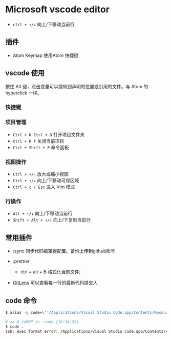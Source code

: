 # Microsoft vscode editor

- `ctrl + ↑/↓` 向上/下移动当前行

## 插件

- Atom Keymap 使用Atom 快捷键

## vscode 使用

按住 Alt 键，点击变量可以跳转到声明的位置或引用的文件。与 Atom 的 hyperclick 一样。

### 快捷键

### 项目管理

- `Ctrl + K Ctrl + O` 打开项目文件夹
- `Ctrl + K F` 关闭当前项目
- `Ctrl + Shift + P` 命令面板

### 视图操作

- `Ctrl + +/-` 放大或缩小视图
- `Ctrl + ↑/↓` 向上/下移动可视区域
- `Ctrl + c / Esc` 进入 Vim 模式


### 行操作

- `Alt + ↑/↓` 向上/下移动当前行
- `Shift + Alt + ↑/↓` 向上/下复制当前行

## 常用插件 

* :sync 同步代码编辑器配置。备份上传到github账号

* :prettier
  - ctrl + alt + B 格式化当前文件;

* [GitLens](https://marketplace.visualstudio.com/items?itemName=eamodio.gitlens) 可以查看每一行的最新代码提交人

## 

## code 命令

```sh
$ alias -g code=\''/Applications/Visual Studio Code.app/Contents/Resources/app/bin/code'\'

# za @ zaMBP in ~code [16:54:32]
$ code .
zsh: exec format error: /Applications/Visual Studio Code.app/Contents/Resources/app/bin/code
```
